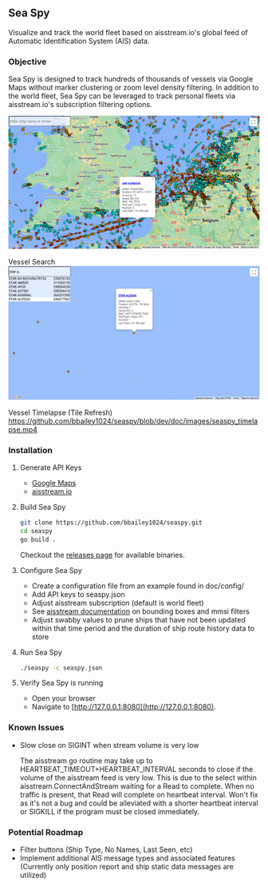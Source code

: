 ## Sea Spy

Visualize and track the world fleet based on aisstream.io's global feed of Automatic Identification System (AIS) data.

### Objective

Sea Spy is designed to track hundreds of thousands of vessels via Google Maps without marker clustering or zoom level density filtering. In addition to the world fleet, Sea Spy can be leveraged to track personal fleets via aisstream.io's subscription filtering options.

![seaspy](doc/images/seaspy1.png)

Vessel Search
![seaspy](doc/images/seaspy2.png)

Vessel Timelapse (Tile Refresh)
https://github.com/bbailey1024/seaspy/blob/dev/doc/images/seaspy_timelapse.mp4

### Installation

1. Generate API Keys
   * [Google Maps](https://developers.google.com/maps/documentation/javascript/get-api-key)
   * [aisstream.io](https://aisstream.io/authenticate)

2. Build Sea Spy
   ```bash
   git clone https://github.com/bbailey1024/seaspy.git
   cd seaspy
   go build .
   ```
   Checkout the [releases page](https://github.com/bbailey1024/seaspy/releases) for available binaries.

3. Configure Sea Spy
   * Create a configuration file from an example found in doc/config/
   * Add API keys to seaspy.json
   * Adjust aisstream subscription (default is world fleet)
   * See [aisstream documentation](https://aisstream.io/documentation#Connection-Subscription-Parameters) on bounding boxes and mmsi filters
   * Adjust swabby values to prune ships that have not been updated within that time period and the duration of ship route history data to store

4. Run Sea Spy
   ```bash
   ./seaspy -c seaspy.json
   ```

5. Verify Sea Spy is running
   * Open your browser
   * Navigate to [http://127.0.0.1:8080](http://127.0.0.1:8080).

### Known Issues
* Slow close on SIGINT when stream volume is very low

   The aisstream go routine may take up to HEARTBEAT_TIMEOUT+HEARTBEAT_INTERVAL seconds to close if the volume of the aisstream feed is very low. This is due to the select within aisstream.ConnectAndStream waiting for a Read to complete. When no traffic is present, that Read will complete on heartbeat interval. Won't fix as it's not a bug and could be alleviated with a shorter heartbeat interval or SIGKILL if the program must be closed immediately.

### Potential Roadmap
* Filter buttons (Ship Type, No Names, Last Seen, etc)
* Implement additional AIS message types and associated features (Currently only position report and ship static data messages are utilized)